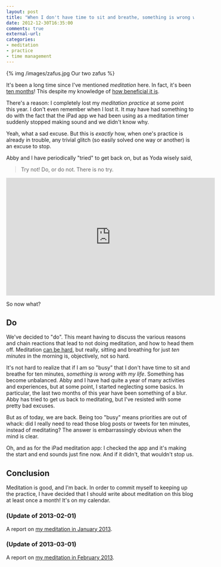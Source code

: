 ```yaml
---
layout: post
title: "When I don't have time to sit and breathe, something is wrong with my life"
date: 2012-12-30T16:35:00
comments: true
external-url: 
categories: 
- meditation
- practice
- time management
---
```

{% img /images/zafus.jpg Our two zafus %}

It's been a long time since I've mentioned *meditation* here. In fact, it's been [ten months](/blog/2012/02/23/saying-no-in-order-to-say-yes/)! This despite my knowledge of [how beneficial it is](/blog/2012/02/02/2-new-daily-habits-of-mine-in-a-distracting-world/).

There's a reason: I completely lost my *meditation practice* at some point this year. I don't even remember when I lost it. It may have had something to do with the fact that the iPad app we had been using as a meditation timer suddenly stopped making sound and we didn't know why.

Yeah, what a sad excuse. But this is *exactly* how, when one's practice is already in trouble, any trivial glitch (so easily solved one way or another) is an excuse to stop.

Abby and I have periodically "tried" to get back on, but as Yoda wisely said,

<blockquote>
Try not! Do, or do not. There is no try.
</blockquote>

<iframe width="560" height="315" src="http://www.youtube.com/embed/BQ4yd2W50No" frameborder="0" allowfullscreen></iframe>

So now what?

<!--more-->

## Do

We've decided to "do". This meant having to discuss the various reasons and chain reactions that lead to not doing meditation, and how to head them off. Meditation [can be hard](/blog/2012/02/10/meditation-is-hard/), but really, sitting and breathing for just *ten minutes* in the morning is, objectively, not so hard.

It's not hard to realize that if I am so "busy" that I don't have time to sit and breathe for ten minutes, *something is wrong with my life*. Something has become unbalanced. Abby and I have had quite a year of many activities and experiences, but at some point, I started neglecting some basics. In particular, the last two months of this year have been something of a blur. Abby has tried to get us back to meditating, but I've resisted with some pretty bad excuses.

But as of today, we are back. Being too "busy" means priorities are out of whack: did I really need to read those blog posts or tweets for ten minutes, instead of meditating? The answer is embarrassingly obvious when the mind is clear.

Oh, and as for the iPad meditation app: I checked the app and it's making the start and end sounds just fine now. And if it didn't, that wouldn't stop us.

## Conclusion

Meditation is good, and I'm back. In order to commit myself to keeping up the practice, I have decided that I should write about meditation on this blog at least once a month! It's on my calendar.

### (Update of 2013-02-01)

A report on [my meditation in January 2013](/blog/2013/02/01/a-report-on-one-month-of-daily-meditation/).

### (Update of 2013-03-01)

A report on [my meditation in February 2013](/blog/2013/03/01/dealing-with-setbacks-during-my-second-month-of-meditation/).
